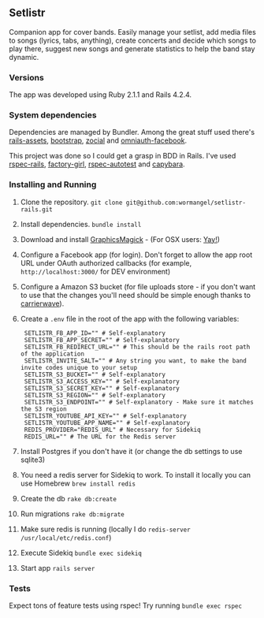 ## Setlistr

Companion app for cover bands. Easily manage your setlist, add media files to songs (lyrics, tabs, 
anything), create concerts and decide which songs to play there, suggest new songs and generate 
statistics to help the band stay dynamic.

### Versions
The app was developed using Ruby 2.1.1 and Rails 4.2.4.

### System dependencies
Dependencies are managed by Bundler. Among the great stuff used there's [rails-assets](https://github.com/rails-assets/rails-assets/), [bootstrap](twitter.github.com/bootstrap/), [zocial](https://github.com/smcllns/css-social-buttons) and [omniauth-facebook](https://github.com/mkdynamic/omniauth-facebook).

This project was done so I could get a grasp in BDD in Rails. I've used [rspec-rails](https://github.com/rspec/rspec-rails), [factory-girl](https://github.com/thoughtbot/factory_girl), [rspec-autotest](https://github.com/rspec/rspec-autotest) and [capybara](https://github.com/jnicklas/capybara).

### Installing and Running
1. Clone the repository. `git clone git@github.com:wormangel/setlistr-rails.git`
2. Install dependencies. `bundle install`
3. Download and install [GraphicsMagick](http://www.graphicsmagick.org/) - (For OSX users: [Yay!](http://macappstore.org/graphicsmagick/))
4. Configure a Facebook app (for login). Don't forget to allow the app root URL under OAuth authorized callbacks (for example, `http://localhost:3000/` for DEV environment)
5. Configure a Amazon S3 bucket (for file uploads store - if you don't want to use that the changes you'll need should be simple enough thanks to [carrierwave](https://github.com/carrierwaveuploader/carrierwave)). 
6. Create a `.env` file in the root of the app with the following variables:

        SETLISTR_FB_APP_ID="" # Self-explanatory
        SETLISTR_FB_APP_SECRET="" # Self-explanatory
        SETLISTR_FB_REDIRECT_URL="" # This should be the rails root path of the application
        SETLISTR_INVITE_SALT="" # Any string you want, to make the band invite codes unique to your setup
        SETLISTR_S3_BUCKET="" # Self-explanatory
        SETLISTR_S3_ACCESS_KEY="" # Self-explanatory
        SETLISTR_S3_SECRET_KEY="" # Self-explanatory
        SETLISTR_S3_REGION="" # Self-explanatory
        SETLISTR_S3_ENDPOINT="" # Self-explanatory - Make sure it matches the S3 region
        SETLISTR_YOUTUBE_API_KEY="" # Self-explanatory
        SETLISTR_YOUTUBE_APP_NAME="" # Self-explanatory
        REDIS_PROVIDER="REDIS_URL" # Necessary for Sidekiq
        REDIS_URL="" # The URL for the Redis server

7. Install Postgres if you don't have it (or change the db settings to use sqlite3)
8. You need a redis server for Sidekiq to work. To install it locally you can use Homebrew `brew install redis`
9. Create the db `rake db:create`
10. Run migrations `rake db:migrate`
11. Make sure redis is running (locally I do `redis-server /usr/local/etc/redis.conf`)
12. Execute Sidekiq `bundle exec sidekiq`
13. Start app `rails server`

### Tests
Expect tons of feature tests using rspec! Try running ```bundle exec rspec```
